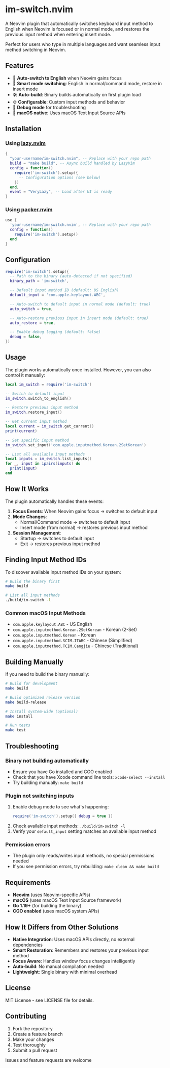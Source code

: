 # im-switch.nvim

A Neovim plugin that automatically switches keyboard input method to English when Neovim is focused or in normal mode, and restores the previous input method when entering insert mode.

Perfect for users who type in multiple languages and want seamless input method switching in Neovim.

## Features

- 🎯 **Auto-switch to English** when Neovim gains focus
- 🔄 **Smart mode switching**: English in normal/command mode, restore in insert mode
- 🛠️ **Auto-build**: Binary builds automatically on first plugin load
- ⚙️ **Configurable**: Custom input methods and behavior
- 🐛 **Debug mode** for troubleshooting
- 🍎 **macOS native**: Uses macOS Text Input Source APIs

## Installation

### Using [lazy.nvim](https://github.com/folke/lazy.nvim)

```lua
{
  "your-username/im-switch.nvim", -- Replace with your repo path
  build = "make build", -- Async build handled by LazyVim
  config = function()
    require('im-switch').setup({
      -- Configuration options (see below)
    })
  end,
  event = "VeryLazy", -- Load after UI is ready
}
```

### Using [packer.nvim](https://github.com/wbthomason/packer.nvim)

```lua
use {
  'your-username/im-switch.nvim', -- Replace with your repo path
  config = function()
    require('im-switch').setup()
  end
}
```

## Configuration

```lua
require('im-switch').setup({
  -- Path to the binary (auto-detected if not specified)
  binary_path = 'im-switch',

  -- Default input method ID (default: US English)
  default_input = 'com.apple.keylayout.ABC',

  -- Auto-switch to default input in normal mode (default: true)
  auto_switch = true,

  -- Auto-restore previous input in insert mode (default: true)
  auto_restore = true,

  -- Enable debug logging (default: false)
  debug = false,
})
```

## Usage

The plugin works automatically once installed. However, you can also control it manually:

```lua
local im_switch = require('im-switch')

-- Switch to default input
im_switch.switch_to_english()

-- Restore previous input method
im_switch.restore_input()

-- Get current input method
local current = im_switch.get_current()
print(current)

-- Set specific input method
im_switch.set_input('com.apple.inputmethod.Korean.2SetKorean')

-- List all available input methods
local inputs = im_switch.list_inputs()
for _, input in ipairs(inputs) do
  print(input)
end
```

## How It Works

The plugin automatically handles these events:

1. **Focus Events**: When Neovim gains focus → switches to default input
2. **Mode Changes**:
   - Normal/Command mode → switches to default input
   - Insert mode (from normal) → restores previous input method
3. **Session Management**:
   - Startup → switches to default input
   - Exit → restores previous input method

## Finding Input Method IDs

To discover available input method IDs on your system:

```bash
# Build the binary first
make build

# List all input methods
./build/im-switch -l
```

### Common macOS Input Methods

- `com.apple.keylayout.ABC` - US English
- `com.apple.inputmethod.Korean.2SetKorean` - Korean (2-Set)
- `com.apple.inputmethod.Korean` - Korean
- `com.apple.inputmethod.SCIM.ITABC` - Chinese (Simplified)
- `com.apple.inputmethod.TCIM.Cangjie` - Chinese (Traditional)

## Building Manually

If you need to build the binary manually:

```bash
# Build for development
make build

# Build optimized release version
make build-release

# Install system-wide (optional)
make install

# Run tests
make test
```

## Troubleshooting

### Binary not building automatically

- Ensure you have Go installed and CGO enabled
- Check that you have Xcode command line tools: `xcode-select --install`
- Try building manually: `make build`

### Plugin not switching inputs

1. Enable debug mode to see what's happening:
   ```lua
   require('im-switch').setup({ debug = true })
   ```
2. Check available input methods: `./build/im-switch -l`
3. Verify your `default_input` setting matches an available input method

### Permission errors

- The plugin only reads/writes input methods, no special permissions needed
- If you see permission errors, try rebuilding: `make clean && make build`

## Requirements

- **Neovim** (uses Neovim-specific APIs)
- **macOS** (uses macOS Text Input Source framework)
- **Go 1.19+** (for building the binary)
- **CGO enabled** (uses macOS system APIs)

## How It Differs from Other Solutions

- **Native Integration**: Uses macOS APIs directly, no external dependencies
- **Smart Restoration**: Remembers and restores your previous input method
- **Focus Aware**: Handles window focus changes intelligently
- **Auto-build**: No manual compilation needed
- **Lightweight**: Single binary with minimal overhead

## License

MIT License - see LICENSE file for details.

## Contributing

1. Fork the repository
2. Create a feature branch
3. Make your changes
4. Test thoroughly
5. Submit a pull request

Issues and feature requests are welcome
